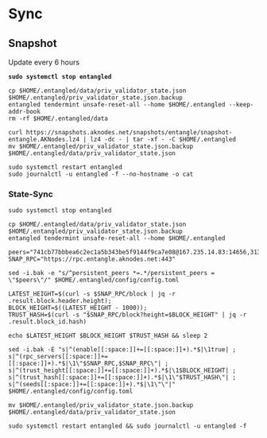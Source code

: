 # Sync

## Snapshot

Update every 6 hours

<pre><code><strong>sudo systemctl stop entangled
</strong><strong>
</strong>cp $HOME/.entangled/data/priv_validator_state.json $HOME/.entangled/priv_validator_state.json.backup 
entangled tendermint unsafe-reset-all --home $HOME/.entangled --keep-addr-book
rm -rf $HOME/.entangled/data 

curl https://snapshots.aknodes.net/snapshots/entangle/snapshot-entangle.AKNodes.lz4 | lz4 -dc - | tar -xf - -C $HOME/.entangled
mv $HOME/.entangled/priv_validator_state.json.backup $HOME/.entangled/data/priv_validator_state.json 

sudo systemctl restart entangled
sudo journalctl -u entangled -f --no-hostname -o cat
</code></pre>

### State-Sync

```
sudo systemctl stop entangled

cp $HOME/.entangled/data/priv_validator_state.json $HOME/.entangled/priv_validator_state.json.backup
entangled tendermint unsafe-reset-all --home $HOME/.entangled

peers="741cb77bbbea6c2ec1a5b343be5f9144f9ca7e08@167.235.14.83:14656,3137cb72e3ff5f479600dcbd2f2c9e17a83f8740@65.109.82.17:12356,fd5198a2631443b04ea0cc579007a3dabc413fa6@109.205.181.105:26656,3cda1bd5ff6a5cdf7a7375cb66d3a7fcb15ae811@146.190.214.226:26656,fb9f3b489ab814fb12cc4fa2634bfd5f1dc570b6@37.120.191.47:60656,741cb77bbbea6c2ec1a5b343be5f9144f9ca7e08@167.235.14.83:14656,65b88f9792a216c39189f1ec7cacf11d99388ce8@65.108.229.93:25656,8ca8ea0ab34634657b69436e6b16a050257d0643@167.235.117.3:36656,60df860c2fc6ae81e7c62f334823768a5135cbba@142.132.194.170:22656,67eca0ca25a05e2508019224e92613bfd5ed0643@144.126.219.151:20356,79e8a7cba886e98da16e2e04639f62f39a10c592@147.182.190.14:26656"  
SNAP_RPC="https://rpc.entangle.aknodes.net:443"

sed -i.bak -e "s/^persistent_peers *=.*/persistent_peers = \"$peers\"/" $HOME/.entangled/config/config.toml 

LATEST_HEIGHT=$(curl -s $SNAP_RPC/block | jq -r .result.block.header.height);
BLOCK_HEIGHT=$((LATEST_HEIGHT - 1000));
TRUST_HASH=$(curl -s "$SNAP_RPC/block?height=$BLOCK_HEIGHT" | jq -r .result.block_id.hash) 

echo $LATEST_HEIGHT $BLOCK_HEIGHT $TRUST_HASH && sleep 2

sed -i.bak -E "s|^(enable[[:space:]]+=[[:space:]]+).*$|\1true| ;
s|^(rpc_servers[[:space:]]+=[[:space:]]+).*$|\1\"$SNAP_RPC,$SNAP_RPC\"| ;
s|^(trust_height[[:space:]]+=[[:space:]]+).*$|\1$BLOCK_HEIGHT| ;
s|^(trust_hash[[:space:]]+=[[:space:]]+).*$|\1\"$TRUST_HASH\"| ;
s|^(seeds[[:space:]]+=[[:space:]]+).*$|\1\"\"|" $HOME/.entangled/config/config.toml

mv $HOME/.entangled/priv_validator_state.json.backup $HOME/.entangled/data/priv_validator_state.json

sudo systemctl restart entangled && sudo journalctl -u entangled -f
```
